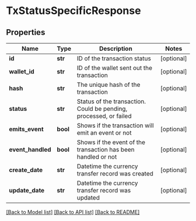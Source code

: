 # TxStatusSpecificResponse

## Properties
Name | Type | Description | Notes
------------ | ------------- | ------------- | -------------
**id** | **str** | ID of the transaction status | [optional] 
**wallet_id** | **str** | ID of the wallet sent out the transaction | [optional] 
**hash** | **str** | The unique hash of the transaction | [optional] 
**status** | **str** | Status of the transaction. Could be pending, processed, or failed | [optional] 
**emits_event** | **bool** | Shows if the transaction will emit an event or not | [optional] 
**event_handled** | **bool** | Shows if the event of the transaction has been handled or not | [optional] 
**create_date** | **str** | Datetime the currency transfer record was created | [optional] 
**update_date** | **str** | Datetime the currency transfer record was updated | [optional] 

[[Back to Model list]](../README.md#documentation-for-models) [[Back to API list]](../README.md#documentation-for-api-endpoints) [[Back to README]](../README.md)


